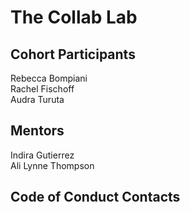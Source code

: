 # The Collab Lab

## Cohort Participants

Rebecca Bompiani  
Rachel Fischoff  
Audra Turuta  

## Mentors

Indira Gutierrez  
Ali Lynne Thompson  

## Code of Conduct Contacts
